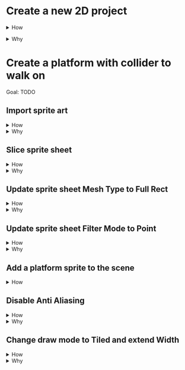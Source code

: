 
# Create a new 2D project

<details>
<summary>How</summary>
https://store.unity.com/download


<img src="https://i.imgur.com/T2iZrmK.png" width=50% /></details>

<details>
<summary>Why</summary>
Unity is a 3D engine.  2D just sets default settings.
</details>





# Create a platform with collider to walk on

Goal: TODO

## Import sprite art

<details>
<summary>How</summary>
<img src="https://i.imgur.com/lvN6QmZ.png" width=20% />

 - Right click in the Project Assets directory
 - Create new folder
   - You can rename folders by selecting and pressing F2
 - Drag/drop the sprite sheet (or entire folder of art) into the folder you just created
</ul>

</details>

<details>
<summary>Why</summary>
aoeu
</details>

## Slice sprite sheet

<details>
<summary>How</summary>

<img src="http://i.imgur.com/duYuVMy.png">

- Set Sprite Mode to Multiple
- Click Sprite Editor (apply changes when prompted)

<img src="http://i.imgur.com/hA2cMfv.png">

- Click the "Slice" menu item
  - Type: Grid By Cell Count
  - Column & Row: 8 & 16
- Click "Slice" button
- Click "Apply" and close the Sprite Editor

</details>
<details>
<summary>Why</summary>
Full Rect is needed for the tiling effect we will be applying to platform sprites.
</details>

## Update sprite sheet Mesh Type to Full Rect

<details>
<summary>
How
</summary>
<img src="http://i.imgur.com/Dhe3Nzt.png">
</details>

<details>
<summary>
Why
</summary>
Prevents artifacts when creating tiled sprites.
<img src="http://i.imgur.com/e9jE83B.png">
</details>

## Update sprite sheet Filter Mode to Point

<details>
<summary>
How
</summary>
 - Set Mesh Type to Full Rect
<img src="
http://i.imgur.com/B0nqf75.png">
</details>


<details>
<summary>
Why
</summary>
Random lines will show up on screen without this
<img src="http://i.imgur.com/ZKqg5JP.png">
</details>


## Add a platform sprite to the scene

<details>
<summary>
How
</summary>
<img src="http://i.imgur.com/E2lLY3h.png">

 - Click the arrow on the spritesheet in your Assets/Art directory (this displays each individual sliced image)
 - Click and drag the platform sprite you want to use into the Hierarchy

</details>


## Disable Anti Aliasing
<details>
<summary>
How
</summary>
<img src="http://i.imgur.com/omFI4DD.png">
Not different levels for different build types
</details>
<details>
<summary>
Why
</summary>
<img src="http://i.imgur.com/vY5YmVj.png">
</details>

## Change draw mode to Tiled and extend Width

<details>
<summary>How</summary>
<li>Draw Mode: Tiled
<li>Width: 10-ish, no change to height
http://i.imgur.com/MIgzjdO.png
</details>
<details>
<summary>Why</summary>
TODO

